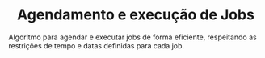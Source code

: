 <h1 align="center">Agendamento e execução de Jobs</h1>
<p>Algoritmo para agendar e executar jobs de forma eficiente, respeitando as restrições de tempo e datas definidas para cada job.</p>
